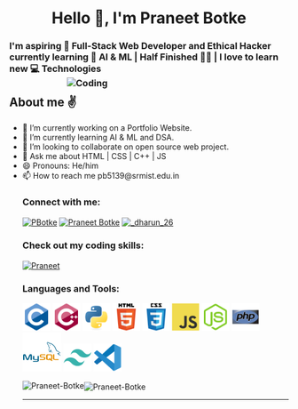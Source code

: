 <h1 align="center">Hello 👋, I'm Praneet Botke</h1>
<h3>I'm aspiring 🔭️ Full-Stack Web Developer and Ethical Hacker currently learning 🌱 AI & ML | Half Finished 🧑‍💻 |  I love to learn new 💻 Technologies 

<img align="right" alt="Coding" width="400" src="https://cdn.dribbble.com/users/330915/screenshots/3587000/10_coding_dribbble.gif">
  

<h2 align="left">About me ✌️</h2>
  <ul>
    <li>🔭 I’m currently working on a Portfolio Website. </li>
    <li> 🌱 I’m currently learning AI & ML and DSA.</li>
    <li> 👯 I’m looking to collaborate on open source web project.</li> 
    <li>💬 Ask me about HTML | CSS | C++ | JS </li>
    <li>😄 Pronouns:  He/him </li>
    <li>📫 How to reach me pb5139@srmist.edu.in </li>


<h3 align="left">Connect with me:</h3>
<p align="left">
<a href="https://twitter.com/PBotke" target="_blank"><img align="center" src="https://cdn.jsdelivr.net/npm/simple-icons@3.0.1/icons/twitter.svg" alt="PBotke" height="30" width="40" /></a>
<a href="https://www.linkedin.com/in/praneet-botke-23766918b/" target="_blank"><img align="center" src="https://cdn.jsdelivr.net/npm/simple-icons@3.0.1/icons/linkedin.svg" alt="Praneet Botke" height="30" width="40" /></a>
<a href="#"><img align="center" src="https://cdn.jsdelivr.net/npm/simple-icons@3.0.1/icons/instagram.svg" alt="_dharun_26" height="30" width="40" /></a>
</p>

<h3>Check out my coding skills:</h3>
<p align="left">
  <a href="https://www.hackerrank.com/pb5139" target="_blank"><img align="center" src="https://cdn.jsdelivr.net/npm/simple-icons@3.0.1/icons/hackerrank.svg" alt="Praneet" height="40" width="50" /></a>
</p>

<h3 align="left">Languages and Tools:</h3>
<p align="left"> <a> <img src="https://raw.githubusercontent.com/devicons/devicon/master/icons/c/c-original.svg" alt="C" width="50" height="50"/> </a> <a> <img src="https://raw.githubusercontent.com/devicons/devicon/master/icons/cplusplus/cplusplus-original.svg" alt="Cpp" width="50" height="50"/> </a> <a> <img src="https://raw.githubusercontent.com/devicons/devicon/master/icons/python/python-original.svg" alt="Python" width="50" height="50"/> </a> <a> <img src="https://raw.githubusercontent.com/devicons/devicon/master/icons/html5/html5-original-wordmark.svg" alt="HTML5" width="50" height="50"/> </a> <a> <img src="https://raw.githubusercontent.com/devicons/devicon/master/icons/css3/css3-original-wordmark.svg" alt="CSS3" width="50" height="50"/> </a> <a> <img src="https://raw.githubusercontent.com/devicons/devicon/master/icons/javascript/javascript-original.svg" alt="Js" width="50" height="50"/> </a> <a> <img src="https://raw.githubusercontent.com/devicons/devicon/master/icons/nodejs/nodejs-original.svg" alt="nodejs" width="50" height="50"/> </a> <a> <img src="https://raw.githubusercontent.com/devicons/devicon/master/icons/php/php-original.svg" alt="php" width="50" height="50"/> </a> </a> <a> <img src="https://raw.githubusercontent.com/devicons/devicon/master/icons/mysql/mysql-original-wordmark.svg" alt="mysql" width="70" height="70"/> <a> <img src="https://raw.githubusercontent.com/devicons/devicon/master/icons/tailwindcss/tailwindcss-plain.svg" alt="tailwindcss" width="50" height="50"/> <a> <img src="https://raw.githubusercontent.com/devicons/devicon/master/icons/vscode/vscode-original.svg" alt="vscode" width="50" height="50"/>

<p><img align="left" src="https://github-readme-stats.vercel.app/api/top-langs?username=Praneet-Botke&show_icons=true&locale=en&layout=compact" alt="Praneet-Botke" /><img align="center" src="https://github-readme-stats.vercel.app/api?username=Praneet-Botke&show_icons=true&locale=en" alt="Praneet-Botke" /></p>

<hr />
